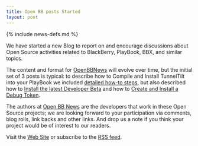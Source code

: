 ```yaml
---
title: Open BB posts Started
layout: post
---
```

{% include news-defs.md %}

We have started a new Blog to report on and encourage discussions about Open Source activities related to BlackBerry, PlayBook, BBX, and similar topics.

The content and format for [OpenBBNews](http://openbbnews.wordpress.com) will evolve over time, but the initial set of 3 posts is typical: to describe how to Compile and Install TunnelTilt into your PlayBook we included [detailed how-to steps](http://openbbnews.wordpress.com/2011/11/16/tunneltilt-github/), but also described how to [Install the latest Developer Beta](http://openbbnews.wordpress.com/2011/11/16/unbox-with-a-twist/) and how to [Create and Install a Debug Token](http://openbbnews.wordpress.com/2011/11/16/installing-a-debug-token/).

The authors at [Open BB News](http://openbbnews.wordpress.com/about/) are the developers that work in these Open Source projects; we are looking forward to your participation via comments, blog rolls, link backs and other links.  And drop us a note if you think your project would be of interest to our readers.

Visit the [Web Site](http://openbbnews.wordpress.com/) or subscribe to the [RSS feed](http://openbbnews.wordpress.com/feed/).